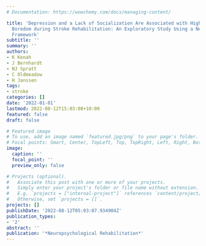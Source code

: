 ```yaml
---
# Documentation: https://wowchemy.com/docs/managing-content/

title: 'Depression and a Lack of Socialization Are Associated with High Levels of
  Boredom during Stroke Rehabilitation: An Exploratory Study Using a New Conceptual
  Framework'
subtitle: ''
summary: ''
authors:
- K Kenah
- J Bernhardt
- NJ Spratt
- C Oldmeadow
- H Janssen
tags:
- stroke
categories: []
date: '2022-01-01'
lastmod: 2022-08-12T15:03:08+10:00
featured: false
draft: false

# Featured image
# To use, add an image named `featured.jpg/png` to your page's folder.
# Focal points: Smart, Center, TopLeft, Top, TopRight, Left, Right, BottomLeft, Bottom, BottomRight.
image:
  caption: ''
  focal_point: ''
  preview_only: false

# Projects (optional).
#   Associate this post with one or more of your projects.
#   Simply enter your project's folder or file name without extension.
#   E.g. `projects = ["internal-project"]` references `content/project/deep-learning/index.md`.
#   Otherwise, set `projects = []`.
projects: []
publishDate: '2022-08-12T05:03:07.934904Z'
publication_types:
- '2'
abstract: ''
publication: '*Neuropsychological Rehabilitation*'
---
```

